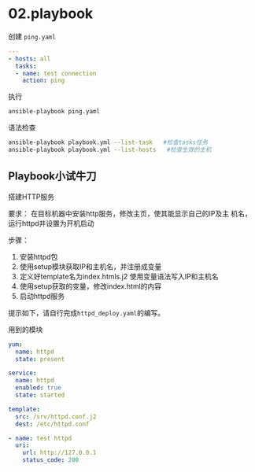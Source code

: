 # 02.playbook

创建 `ping.yaml`

```yaml
---
- hosts: all
  tasks:
  - name: test connection
    action: ping
```

执行

```BASH
ansible-playbook ping.yaml
```

语法检查

```BASH
ansible-playbook playbook.yml --list-task   #检查tasks任务
ansible-playbook playbook.yml --list-hosts   #检查生效的主机
```


## Playbook小试牛刀


搭建HTTP服务

要求：  在目标机器中安装http服务，修改主页，使其能显示自己的IP及主 机名，运行httpd并设置为开机启动

步骤：
1. 安装httpd包
2. 使用setup模块获取IP和主机名，并注册成变量
3.  定义好template名为index.htmls.j2 使用变量语法写入IP和主机名
4. 使用setup获取的变量，修改index.html的内容
5. 启动httpd服务

提示如下，请自行完成`httpd_deploy.yaml`的编写。

用到的模块

```yaml
yum:
  name: httpd
  state: present
```

```yaml
service:
  name: httpd
  enabled: true
  state: started
```

```yaml
template:
  src: /srv/httpd.conf.j2
  dest: /etc/httpd.conf
```

```yaml
- name: test httpd
  uri:
    url: http://127.0.0.1
    status_code: 200
```

